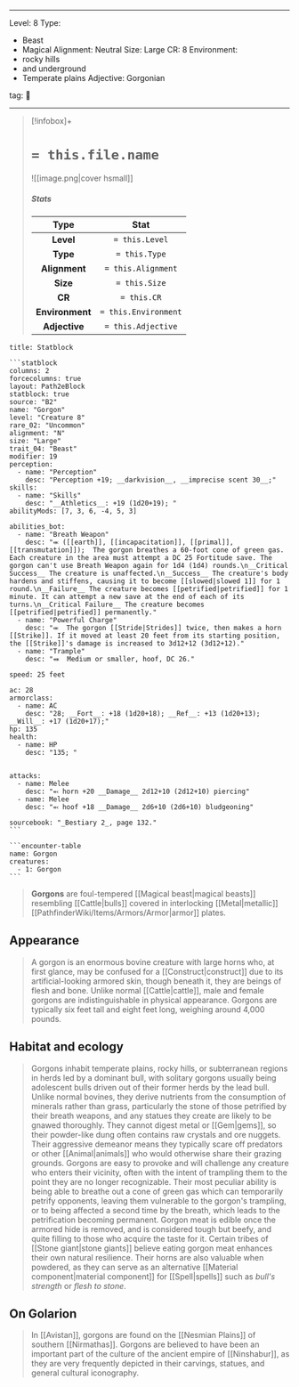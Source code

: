 
---


Level: 8
Type:
- Beast
- Magical
Alignment: Neutral
Size: Large
CR: 8
Environment:
- rocky hills
- and underground
- Temperate plains
Adjective: Gorgonian


tag: 👹

---

> [!infobox]+
> #  `= this.file.name`
> ![[image.png|cover hsmall]]
> ##### Stats
> Type | Stat |
> :---:|:---:|
> **Level** | `= this.Level` |
> **Type** | `= this.Type` |
> **Alignment** | `= this.Alignment` |
> **Size** | `= this.Size` |
> **CR** | `= this.CR` |
> **Environment** | `= this.Environment` |
> **Adjective** | `= this.Adjective` |




````ad-info
title: Statblock

```statblock
columns: 2
forcecolumns: true
layout: Path2eBlock
statblock: true
source: "B2"
name: "Gorgon"
level: "Creature 8"
rare_02: "Uncommon"
alignment: "N"
size: "Large"
trait_04: "Beast"
modifier: 19
perception:
  - name: "Perception"
    desc: "Perception +19; __darkvision__, __imprecise scent 30__;"
skills:
  - name: "Skills"
    desc: "__Athletics__: +19 (1d20+19); "
abilityMods: [7, 3, 6, -4, 5, 3]

abilities_bot:
  - name: "Breath Weapon"
    desc: "⬺ ([[earth]], [[incapacitation]], [[primal]], [[transmutation]]);  The gorgon breathes a 60-foot cone of green gas. Each creature in the area must attempt a DC 25 Fortitude save. The gorgon can't use Breath Weapon again for 1d4 (1d4) rounds.\n__Critical Success__ The creature is unaffected.\n__Success__ The creature's body hardens and stiffens, causing it to become [[slowed|slowed 1]] for 1 round.\n__Failure__ The creature becomes [[petrified|petrified]] for 1 minute. It can attempt a new save at the end of each of its turns.\n__Critical Failure__ The creature becomes [[petrified|petrified]] permanently."
  - name: "Powerful Charge"
    desc: "⬺  The gorgon [[Stride|Strides]] twice, then makes a horn [[Strike]]. If it moved at least 20 feet from its starting position, the [[Strike]]'s damage is increased to 3d12+12 (3d12+12)."
  - name: "Trample"
    desc: "⬽  Medium or smaller, hoof, DC 26."

speed: 25 feet

ac: 28
armorclass:
  - name: AC
    desc: "28; __Fort__: +18 (1d20+18); __Ref__: +13 (1d20+13); __Will__: +17 (1d20+17);"
hp: 135
health:
  - name: HP
    desc: "135; "


attacks:
  - name: Melee
    desc: "⬻ horn +20 __Damage__ 2d12+10 (2d12+10) piercing"
  - name: Melee
    desc: "⬻ hoof +18 __Damage__ 2d6+10 (2d6+10) bludgeoning"

sourcebook: "_Bestiary 2_, page 132."
```

```encounter-table
name: Gorgon
creatures:
  - 1: Gorgon
```

````



> **Gorgons** are foul-tempered [[Magical beast|magical beasts]] resembling [[Cattle|bulls]] covered in interlocking [[Metal|metallic]] [[PathfinderWiki/Items/Armors/Armor|armor]] plates.



## Appearance

> A gorgon is an enormous bovine creature with large horns who, at first glance, may be confused for a [[Construct|construct]] due to its artificial-looking armored skin, though beneath it, they are beings of flesh and bone. Unlike normal [[Cattle|cattle]], male and female gorgons are indistinguishable in physical appearance. Gorgons are typically six feet tall and eight feet long, weighing around 4,000 pounds.


## Habitat and ecology

> Gorgons inhabit temperate plains, rocky hills, or subterranean regions in herds led by a dominant bull, with solitary gorgons usually being adolescent bulls driven out of their former herds by the lead bull. Unlike normal bovines, they derive nutrients from the consumption of minerals rather than grass, particularly the stone of those petrified by their breath weapons, and any statues they create are likely to be gnawed thoroughly. They cannot digest metal or [[Gem|gems]], so their powder-like dung often contains raw crystals and ore nuggets. Their aggressive demeanor means they typically scare off predators or other [[Animal|animals]] who would otherwise share their grazing grounds.
> Gorgons are easy to provoke and will challenge any creature who enters their vicinity, often with the intent of trampling them to the point they are no longer recognizable. Their most peculiar ability is being able to breathe out a cone of green gas which can temporarily petrify opponents, leaving them vulnerable to the gorgon's trampling, or to being affected a second time by the breath, which leads to the petrification becoming permanent.
> Gorgon meat is edible once the armored hide is removed, and is considered tough but beefy, and quite filling to those who acquire the taste for it. Certain tribes of [[Stone giant|stone giants]] believe eating gorgon meat enhances their own natural resilience. Their horns are also valuable when powdered, as they can serve as an alternative [[Material component|material component]] for [[Spell|spells]] such as *bull's strength* or *flesh to stone*.


## On Golarion

> In [[Avistan]], gorgons are found on the [[Nesmian Plains]] of southern [[Nirmathas]].
> Gorgons are believed to have been an important part of the culture of the ancient empire of [[Ninshabur]], as they are very frequently depicted in their carvings, statues, and general cultural iconography.









